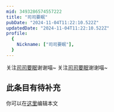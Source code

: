 ```yaml
---
mid: 3493286574557222
title: "司司要眠"
pubDate: "2024-11-04T11:22:10.522Z"
updatedDate: "2024-11-04T11:22:10.522Z"
profile:
  {
    Nickname: ["司司要眠"],
  }
---
```


关注[司司要眠](https://space.bilibili.com/3493286574557222)谢谢喵~ 关注[司司要眠](https://space.bilibili.com/3493286574557222)谢谢喵~

## 此条目有待补充
你可以在[这里](https://github.com/Yuhanawa/VTuber.ICU-Content/edit/master/v/司司要眠/index.md)编辑本文
